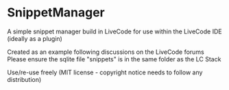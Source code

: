 # SnippetManager
 A simple snippet manager build in LiveCode for use within the LiveCode IDE (ideally as a plugin)
 
 Created as an example following discussions on the LiveCode forums
 Please ensure the sqlite file "snippets" is in the same folder as the LC Stack

Use/re-use freely (MIT license - copyright notice needs to follow any distribution)
